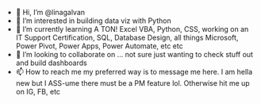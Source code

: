 - 👋 Hi, I’m @linagalvan
- 👀 I’m interested in building data viz with Python
- 🌱 I’m currently learning A TON! Excel VBA, Python, CSS, working on an IT Support Certification, SQL, Database Design, all things Microsoft, Power Pivot, Power Apps, Power Automate, etc etc
- 💞️ I’m looking to collaborate on ... not sure just wanting to check stuff out and build dashboards 
- 📫 How to reach me my preferred way is to message me here. I am hella new but I ASS-ume there must be a PM feature lol. Otherwise hit me up on IG, FB, etc

<!---
linagalvan/linagalvan is a ✨ special ✨ repository because its `README.md` (this file) appears on your GitHub profile.
You can click the Preview link to take a look at your changes.
--->
